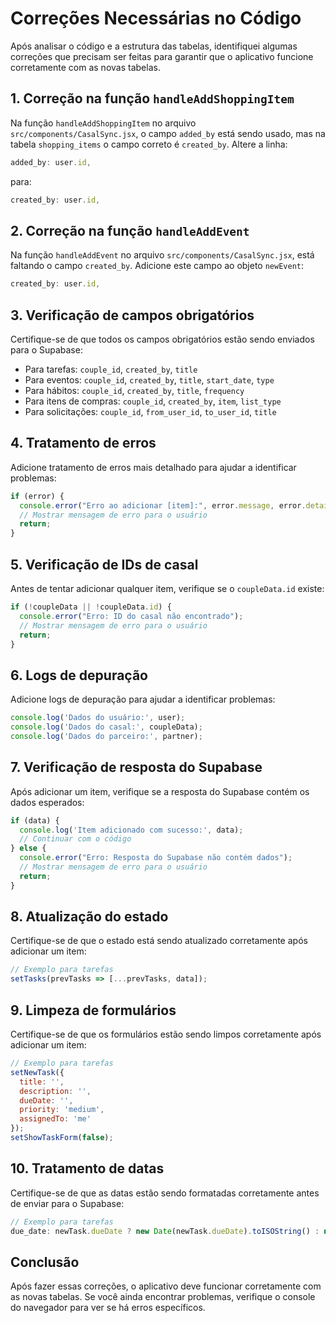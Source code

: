 # Correções Necessárias no Código

Após analisar o código e a estrutura das tabelas, identifiquei algumas correções que precisam ser feitas para garantir que o aplicativo funcione corretamente com as novas tabelas.

## 1. Correção na função `handleAddShoppingItem`

Na função `handleAddShoppingItem` no arquivo `src/components/CasalSync.jsx`, o campo `added_by` está sendo usado, mas na tabela `shopping_items` o campo correto é `created_by`. Altere a linha:

```javascript
added_by: user.id,
```

para:

```javascript
created_by: user.id,
```

## 2. Correção na função `handleAddEvent`

Na função `handleAddEvent` no arquivo `src/components/CasalSync.jsx`, está faltando o campo `created_by`. Adicione este campo ao objeto `newEvent`:

```javascript
created_by: user.id,
```

## 3. Verificação de campos obrigatórios

Certifique-se de que todos os campos obrigatórios estão sendo enviados para o Supabase:

- Para tarefas: `couple_id`, `created_by`, `title`
- Para eventos: `couple_id`, `created_by`, `title`, `start_date`, `type`
- Para hábitos: `couple_id`, `created_by`, `title`, `frequency`
- Para itens de compras: `couple_id`, `created_by`, `item`, `list_type`
- Para solicitações: `couple_id`, `from_user_id`, `to_user_id`, `title`

## 4. Tratamento de erros

Adicione tratamento de erros mais detalhado para ajudar a identificar problemas:

```javascript
if (error) {
  console.error("Erro ao adicionar [item]:", error.message, error.details, error.hint);
  // Mostrar mensagem de erro para o usuário
  return;
}
```

## 5. Verificação de IDs de casal

Antes de tentar adicionar qualquer item, verifique se o `coupleData.id` existe:

```javascript
if (!coupleData || !coupleData.id) {
  console.error("Erro: ID do casal não encontrado");
  // Mostrar mensagem de erro para o usuário
  return;
}
```

## 6. Logs de depuração

Adicione logs de depuração para ajudar a identificar problemas:

```javascript
console.log('Dados do usuário:', user);
console.log('Dados do casal:', coupleData);
console.log('Dados do parceiro:', partner);
```

## 7. Verificação de resposta do Supabase

Após adicionar um item, verifique se a resposta do Supabase contém os dados esperados:

```javascript
if (data) {
  console.log('Item adicionado com sucesso:', data);
  // Continuar com o código
} else {
  console.error("Erro: Resposta do Supabase não contém dados");
  // Mostrar mensagem de erro para o usuário
  return;
}
```

## 8. Atualização do estado

Certifique-se de que o estado está sendo atualizado corretamente após adicionar um item:

```javascript
// Exemplo para tarefas
setTasks(prevTasks => [...prevTasks, data]);
```

## 9. Limpeza de formulários

Certifique-se de que os formulários estão sendo limpos corretamente após adicionar um item:

```javascript
// Exemplo para tarefas
setNewTask({
  title: '',
  description: '',
  dueDate: '',
  priority: 'medium',
  assignedTo: 'me'
});
setShowTaskForm(false);
```

## 10. Tratamento de datas

Certifique-se de que as datas estão sendo formatadas corretamente antes de enviar para o Supabase:

```javascript
// Exemplo para tarefas
due_date: newTask.dueDate ? new Date(newTask.dueDate).toISOString() : null,
```

## Conclusão

Após fazer essas correções, o aplicativo deve funcionar corretamente com as novas tabelas. Se você ainda encontrar problemas, verifique o console do navegador para ver se há erros específicos. 